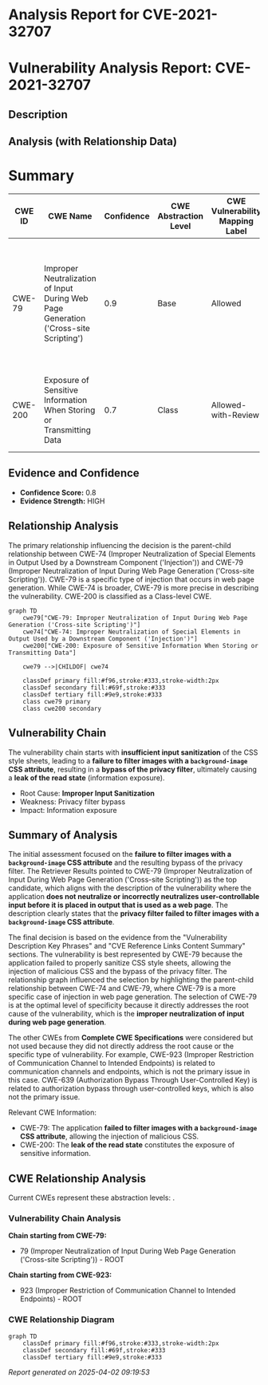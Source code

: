 # Analysis Report for CVE-2021-32707

# Vulnerability Analysis Report: CVE-2021-32707

## Description



## Analysis (with Relationship Data)

# Summary
| CWE ID | CWE Name | Confidence | CWE Abstraction Level | CWE Vulnerability Mapping Label | CWE-Vulnerability Mapping Notes |
|---|---|---|---|---|---|
| CWE-79 | Improper Neutralization of Input During Web Page Generation ('Cross-site Scripting') | 0.9 | Base | Allowed | Primary CWE. The application **failed to filter images with a `background-image` CSS attribute**, resulting in the bypass of a privacy filter. |
| CWE-200 | Exposure of Sensitive Information When Storing or Transmitting Data | 0.7 | Class | Allowed-with-Review | Secondary CWE. The **leak of the read state** is a form of sensitive information exposure. |

## Evidence and Confidence

*   **Confidence Score:** 0.8
*   **Evidence Strength:** HIGH

## Relationship Analysis
The primary relationship influencing the decision is the parent-child relationship between CWE-74 (Improper Neutralization of Special Elements in Output Used by a Downstream Component ('Injection')) and CWE-79 (Improper Neutralization of Input During Web Page Generation ('Cross-site Scripting')). CWE-79 is a specific type of injection that occurs in web page generation. While CWE-74 is broader, CWE-79 is more precise in describing the vulnerability. CWE-200 is classified as a Class-level CWE.

```mermaid
graph TD
    cwe79["CWE-79: Improper Neutralization of Input During Web Page Generation ('Cross-site Scripting')"]
    cwe74["CWE-74: Improper Neutralization of Special Elements in Output Used by a Downstream Component ('Injection')"]
    cwe200["CWE-200: Exposure of Sensitive Information When Storing or Transmitting Data"]
    
    cwe79 -->|CHILDOF| cwe74
    
    classDef primary fill:#f96,stroke:#333,stroke-width:2px
    classDef secondary fill:#69f,stroke:#333
    classDef tertiary fill:#9e9,stroke:#333
    class cwe79 primary
    class cwe200 secondary
```

## Vulnerability Chain
The vulnerability chain starts with **insufficient input sanitization** of the CSS style sheets, leading to a **failure to filter images with a `background-image` CSS attribute**, resulting in a **bypass of the privacy filter**, ultimately causing a **leak of the read state** (information exposure).
  - Root Cause: **Improper Input Sanitization**
  - Weakness: Privacy filter bypass
  - Impact: Information exposure

## Summary of Analysis
The initial assessment focused on the **failure to filter images with a `background-image` CSS attribute** and the resulting bypass of the privacy filter. The Retriever Results pointed to CWE-79 (Improper Neutralization of Input During Web Page Generation ('Cross-site Scripting')) as the top candidate, which aligns with the description of the vulnerability where the application **does not neutralize or incorrectly neutralizes user-controllable input before it is placed in output that is used as a web page**. The description clearly states that the **privacy filter failed to filter images with a `background-image` CSS attribute**.

The final decision is based on the evidence from the "Vulnerability Description Key Phrases" and "CVE Reference Links Content Summary" sections. The vulnerability is best represented by CWE-79 because the application failed to properly sanitize CSS style sheets, allowing the injection of malicious CSS and the bypass of the privacy filter. The relationship graph influenced the selection by highlighting the parent-child relationship between CWE-74 and CWE-79, where CWE-79 is a more specific case of injection in web page generation. The selection of CWE-79 is at the optimal level of specificity because it directly addresses the root cause of the vulnerability, which is the **improper neutralization of input during web page generation**.

The other CWEs from **Complete CWE Specifications** were considered but not used because they did not directly address the root cause or the specific type of vulnerability. For example, CWE-923 (Improper Restriction of Communication Channel to Intended Endpoints) is related to communication channels and endpoints, which is not the primary issue in this case. CWE-639 (Authorization Bypass Through User-Controlled Key) is related to authorization bypass through user-controlled keys, which is also not the primary issue.

Relevant CWE Information:
- CWE-79: The application **failed to filter images with a `background-image` CSS attribute**, allowing the injection of malicious CSS.
- CWE-200: The **leak of the read state** constitutes the exposure of sensitive information.


## CWE Relationship Analysis

Current CWEs represent these abstraction levels: .


### Vulnerability Chain Analysis

**Chain starting from CWE-79:**
- 79 (Improper Neutralization of Input During Web Page Generation ('Cross-site Scripting')) - ROOT


**Chain starting from CWE-923:**
- 923 (Improper Restriction of Communication Channel to Intended Endpoints) - ROOT



### CWE Relationship Diagram

```mermaid
graph TD
    classDef primary fill:#f96,stroke:#333,stroke-width:2px
    classDef secondary fill:#69f,stroke:#333
    classDef tertiary fill:#9e9,stroke:#333
```



*Report generated on 2025-04-02 09:19:53*
